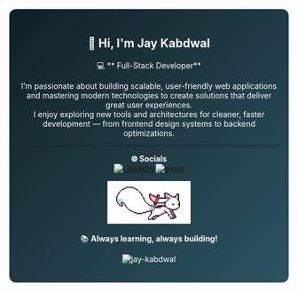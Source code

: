 <div align="center" style="background: linear-gradient(135deg, #0f2027, #203a43, #2c5364); padding: 20px; border-radius: 12px; color: white;">

## 👋 Hi, I'm Jay Kabdwal  

💻 ** Full-Stack Developer**  

I’m passionate about building scalable, user-friendly web applications and mastering modern technologies to create solutions that deliver great user experiences.</br>
I enjoy exploring new tools and architectures for cleaner, faster development — from frontend design systems to backend optimizations.

<!-- 
---

🚀 **Currently working on:**</br>
 Building scalable **MERN** and **Next.js** applications</br>
 Learning **System Design** for production-ready apps</br>
 Exploring **FastAPI** and **AI-powered projects**</br>
 Creating projects that prepare me for **placements and internships**</br>

---

🛠️ **Tech Stack:** </br>
 **Frontend:** React.js, Next.js, Tailwind CSS</br>
 **Backend:** Node.js, Express.js, FastAPI</br>
 **Database:** MongoDB, PostgreSQL</br>
 **Others:** Redux Toolkit, JWT Auth, REST APIs</br>

---

📚 **Always learning, always building!**  
💬 Ask me about **MERN stack** or **full-stack development**  
📫 Reach me at: **[jaykabdwal](mailto:jaykabdwal@gmail.com)**  
🌐 Portfolio: [yourportfolio.com](https://yourportfolio.com)   -->

---


**🌐 Socials**</br>
[![LinkedIn](https://img.shields.io/badge/LinkedIn-%230077B5.svg?logo=linkedin&logoColor=white)](https://linkedin.com/in/https://www.linkedin.com/in/jay-kabdwal-7a2258252/) [![email](https://img.shields.io/badge/Email-D14836?logo=gmail&logoColor=white)](mailto:jaykabdwal@gmail.com) 


<img src="asset/kyubey.gif" width="150">


📚 **Always learning, always building!**  

<img src="https://komarev.com/ghpvc/?username=jay-kabdwal&label=visitor%20Count&color=0e75b6&style=flat" alt="jay-kabdwal" /></br>


</div>
